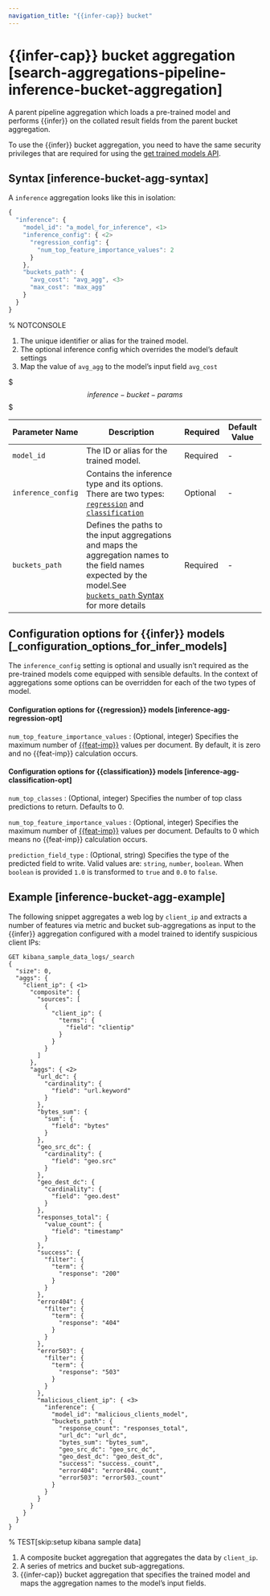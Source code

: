 ```yaml
---
navigation_title: "{{infer-cap}} bucket"
---
```


# {{infer-cap}} bucket aggregation [search-aggregations-pipeline-inference-bucket-aggregation]


A parent pipeline aggregation which loads a pre-trained model and performs {{infer}} on the collated result fields from the parent bucket aggregation.

To use the {{infer}} bucket aggregation, you need to have the same security privileges that are required for using the [get trained models API](get-trained-models.md).

## Syntax [inference-bucket-agg-syntax]

A `inference` aggregation looks like this in isolation:

```js
{
  "inference": {
    "model_id": "a_model_for_inference", <1>
    "inference_config": { <2>
      "regression_config": {
        "num_top_feature_importance_values": 2
      }
    },
    "buckets_path": {
      "avg_cost": "avg_agg", <3>
      "max_cost": "max_agg"
    }
  }
}
```

%  NOTCONSOLE

1. The unique identifier or alias for the trained model.
2. The optional inference config which overrides the model’s default settings
3. Map the value of `avg_agg` to the model’s input field `avg_cost`


$$$inference-bucket-params$$$

| Parameter Name | Description | Required | Default Value |
| --- | --- | --- | --- |
| `model_id` | The ID or alias for the trained model. | Required | - |
| `inference_config` | Contains the inference type and its options. There are two types: [`regression`](search-aggregations-pipeline-inference-bucket-aggregation.md#inference-agg-regression-opt) and [`classification`](search-aggregations-pipeline-inference-bucket-aggregation.md#inference-agg-classification-opt) | Optional | - |
| `buckets_path` | Defines the paths to the input aggregations and maps the aggregation names to the field names expected by the model.See [`buckets_path` Syntax](search-aggregations-pipeline.md#buckets-path-syntax) for more details | Required | - |


## Configuration options for {{infer}} models [_configuration_options_for_infer_models]

The `inference_config` setting is optional and usually isn’t required as the pre-trained models come equipped with sensible defaults. In the context of aggregations some options can be overridden for each of the two types of model.


#### Configuration options for {{regression}} models [inference-agg-regression-opt] 

`num_top_feature_importance_values`
:   (Optional, integer) Specifies the maximum number of [{{feat-imp}}](https://www.elastic.co/guide/en/machine-learning/current/ml-feature-importance.html) values per document. By default, it is zero and no {{feat-imp}} calculation occurs.


#### Configuration options for {{classification}} models [inference-agg-classification-opt] 

`num_top_classes`
:   (Optional, integer) Specifies the number of top class predictions to return. Defaults to 0.

`num_top_feature_importance_values`
:   (Optional, integer) Specifies the maximum number of [{{feat-imp}}](https://www.elastic.co/guide/en/machine-learning/current/ml-feature-importance.html) values per document. Defaults to 0 which means no {{feat-imp}} calculation occurs.

`prediction_field_type`
:   (Optional, string) Specifies the type of the predicted field to write. Valid values are: `string`, `number`, `boolean`. When `boolean` is provided `1.0` is transformed to `true` and `0.0` to `false`.


## Example [inference-bucket-agg-example]

The following snippet aggregates a web log by `client_ip` and extracts a number of features via metric and bucket sub-aggregations as input to the {{infer}} aggregation configured with a model trained to identify suspicious client IPs:

```console
GET kibana_sample_data_logs/_search
{
  "size": 0,
  "aggs": {
    "client_ip": { <1>
      "composite": {
        "sources": [
          {
            "client_ip": {
              "terms": {
                "field": "clientip"
              }
            }
          }
        ]
      },
      "aggs": { <2>
        "url_dc": {
          "cardinality": {
            "field": "url.keyword"
          }
        },
        "bytes_sum": {
          "sum": {
            "field": "bytes"
          }
        },
        "geo_src_dc": {
          "cardinality": {
            "field": "geo.src"
          }
        },
        "geo_dest_dc": {
          "cardinality": {
            "field": "geo.dest"
          }
        },
        "responses_total": {
          "value_count": {
            "field": "timestamp"
          }
        },
        "success": {
          "filter": {
            "term": {
              "response": "200"
            }
          }
        },
        "error404": {
          "filter": {
            "term": {
              "response": "404"
            }
          }
        },
        "error503": {
          "filter": {
            "term": {
              "response": "503"
            }
          }
        },
        "malicious_client_ip": { <3>
          "inference": {
            "model_id": "malicious_clients_model",
            "buckets_path": {
              "response_count": "responses_total",
              "url_dc": "url_dc",
              "bytes_sum": "bytes_sum",
              "geo_src_dc": "geo_src_dc",
              "geo_dest_dc": "geo_dest_dc",
              "success": "success._count",
              "error404": "error404._count",
              "error503": "error503._count"
            }
          }
        }
      }
    }
  }
}
```

%  TEST[skip:setup kibana sample data]

1. A composite bucket aggregation that aggregates the data by `client_ip`.
2. A series of metrics and bucket sub-aggregations.
3. {{infer-cap}} bucket aggregation that specifies the trained model and maps the aggregation names to the model’s input fields.



